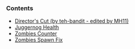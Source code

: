 ### Contents
- [Director's Cut (by teh-bandit - edited by MH11)](director's_cut)
- [Juggernog Health](juggernog_health)
- [Zombies Counter](zombies_counter)
- [Zombies Spawn Fix](zombies_spawn_fix)
